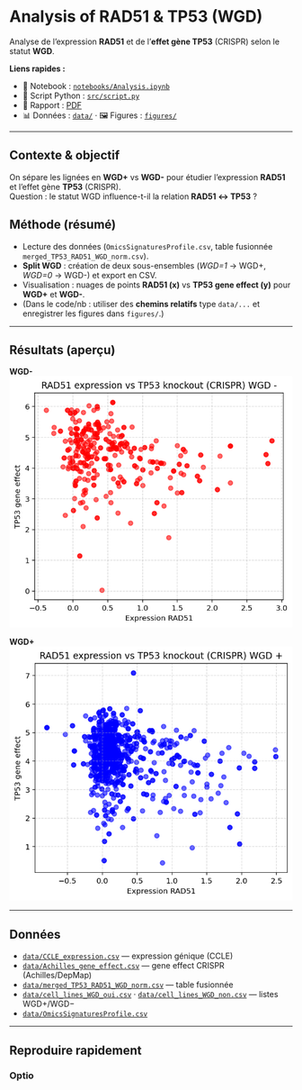 # Analysis of RAD51 & TP53 (WGD)

Analyse de l’expression **RAD51** et de l’**effet gène TP53** (CRISPR) selon le statut **WGD**.

**Liens rapides :**
- 📓 Notebook : [`notebooks/Analysis.ipynb`](notebooks/Analysis.ipynb)
- 🧮 Script Python : [`src/script.py`](src/script.py)
- 📄 Rapport : [PDF](docs/Analysis_RAD51_TP53.pdf)
- 📊 Données : [`data/`](data/) · 🖼️ Figures : [`figures/`](figures/)

---

## Contexte & objectif
On sépare les lignées en **WGD+** vs **WGD-** pour étudier l’expression **RAD51** et l’effet gène **TP53** (CRISPR).  
Question : le statut WGD influence-t-il la relation **RAD51 ↔ TP53** ?

## Méthode (résumé)
- Lecture des données (`OmicsSignaturesProfile.csv`, table fusionnée `merged_TP53_RAD51_WGD_norm.csv`).
- **Split WGD** : création de deux sous-ensembles (_WGD=1_ → WGD+, _WGD=0_ → WGD-) et export en CSV.
- Visualisation : nuages de points **RAD51 (x)** vs **TP53 gene effect (y)** pour **WGD+** et **WGD-**.
- (Dans le code/nb : utiliser des **chemins relatifs** type `data/...` et enregistrer les figures dans `figures/`.)

---

## Résultats (aperçu)

**WGD-**  
![RAD51 vs TP53 — WGD-](figures/Figure%20WGD-.png)

**WGD+**  
![RAD51 vs TP53 — WGD+](figures/Figure%20WGD%2B.png)

---

## Données
- [`data/CCLE_expression.csv`](data/CCLE_expression.csv) — expression génique (CCLE)
- [`data/Achilles_gene_effect.csv`](data/Achilles_gene_effect.csv) — gene effect CRISPR (Achilles/DepMap)
- [`data/merged_TP53_RAD51_WGD_norm.csv`](data/merged_TP53_RAD51_WGD_norm.csv) — table fusionnée
- [`data/cell_lines_WGD_oui.csv`](data/cell_lines_WGD_oui.csv) · [`data/cell_lines_WGD_non.csv`](data/cell_lines_WGD_non.csv) — listes WGD+/WGD−
- [`data/OmicsSignaturesProfile.csv`](data/OmicsSignaturesProfile.csv)

---

## Reproduire rapidement

### Optio

